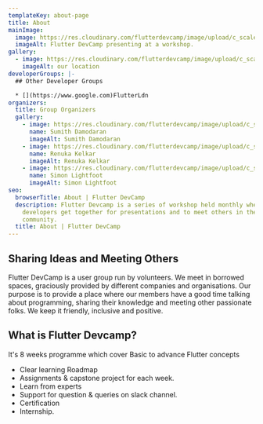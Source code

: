 ```yaml
---
templateKey: about-page
title: About
mainImage:
  image: https://res.cloudinary.com/flutterdevcamp/image/upload/c_scale,w_400/v1661175580/flutterdevcamp/venue_basement_2_tjevwz.jpg
  imageAlt: Flutter DevCamp presenting at a workshop.
gallery:
  - image: https://res.cloudinary.com/flutterdevcamp/image/upload/c_scale,w_400/v1661175575/flutterdevcamp/venue_basement_1_z98zdq.jpg
    imageAlt: our location
developerGroups: |-
  ## Other Developer Groups

  * [](https://www.google.com)FlutterLdn
organizers:
  title: Group Organizers
  gallery:
    - image: https://res.cloudinary.com/flutterdevcamp/image/upload/c_scale,h_200,w_200/v1661261840/flutterdevcamp/mentors/sumith2020_n30tzo.jpg
      name: Sumith Damodaran
      imageAlt: Sumith Damodaran
    - image: https://res.cloudinary.com/flutterdevcamp/image/upload/c_scale,h_200,w_200/v1661261862/flutterdevcamp/mentors/1_wOOc61yYplJC9RbdvI9lGw_bfdngl.jpg
      name: Renuka Kelkar
      imageAlt: Renuka Kelkar
    - image: https://res.cloudinary.com/flutterdevcamp/image/upload/c_scale,w_200/v1661261886/flutterdevcamp/mentors/LgFqlJ4U_400x400_xbpmrv.jpg
      name: Simon Lightfoot
      imageAlt: Simon Lightfoot
seo:
  browserTitle: About | Flutter DevCamp
  description: Flutter Devcamp is a series of workshop held monthly where
    developers get together for presentations and to meet others in the
    community.
  title: About | Flutter DevCamp
---
```

## Sharing Ideas and Meeting Others

Flutter DevCamp is a user group run by volunteers. We meet in borrowed spaces, graciously provided by different companies and organisations. Our purpose is to provide a place where our members have a good time talking about programming, sharing their knowledge and meeting other passionate folks. We keep it friendly, inclusive and positive.

## What is Flutter Devcamp?

It's 8 weeks programme which cover Basic to
advance Flutter concepts

- Clear learning Roadmap
- Assignments & capstone project for each week.
- Learn from experts
- Support for question & queries on slack channel.
- Certification
- Internship.